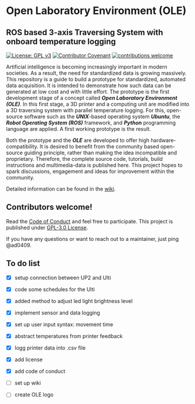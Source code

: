 # Open Laboratory Environment (OLE)

## ROS based 3-axis Traversing System with onboard temperature logging


[![License: GPL v3](https://img.shields.io/badge/License-GPLv3-blue.svg)](https://www.gnu.org/licenses/gpl-3.0) [![Contributor Covenant](https://img.shields.io/badge/Contributor%20Covenant-2.1-4baaaa.svg)](code_of_conduct.md) [![contributions welcome](https://img.shields.io/badge/contributions-welcome-brightgreen.svg?style=flat)](https://github.com/dwyl/esta/issues) 

Artificial intelligence is becoming increasingly important in modern societies. As a result, the need for standardized data is growing massively. This repository is a guide to build a prototype for standardized, automated data acquisition. It is intended to demonstrate how such data can be generated at low cost and with little effort. The prototype is the first development stage of a concept called <b><i>Open Laboratory Environment (OLE)</i></b>. In this first stage, a 3D printer and a computing unit are modified into a 3D traversing system with parallel temperature logging. For this, open-source software such as the <b><i>UNIX</i></b>-based operating system <b><i>Ubuntu</i></b>, the <b><i>Robot Operating System (ROS)</i></b> framework, and <b><i>Python</i></b> programming language are applied. A first working prototype is the result. 


Both the prototype and the <b><i>OLE</i></b> are developed to offer high hardware-compatibility. It is desired to benefit from the community based open-source guiding principle, rather than making the idea incompatible and proprietary. Therefore, the complete source code, tutorials, build instructions and multimedia-data is published here. This project hopes to spark discussions, engagement and ideas for improvement within the community.

Detailed information can be found in the [wiki](https://github.com/ad0409/open-laboratory-environment/wiki).

## Contributors welcome!

Read the [Code of Conduct](https://github.com/ad0409/open-laboratory-environment/blob/main/code_of_conduct.md) and feel free to participate. This project is published under [GPL-3.0 License](https://github.com/ad0409/open-laboratory-environment/blob/main/LICENSE).

If you have any questions or want to reach out to a maintainer, just ping @ad0409.


## To do list
- [x] setup connection between UP2 and Ulti
- [x] code some schedules for the Ulti
- [x] added method to adjust led light brightness level
- [x] implement sensor and data logging
- [x] set up user input syntax: movement time
- [x] abstract temperatures from printer feedback
- [x] logg printer data into .csv file
- [x] add license
- [x] add code of conduct
- [ ] set up wiki
- [ ] create OLE logo



<!-- 

<p align="justify">
Artificial intelligence is becoming increasingly important in modern societies. As a result, the need for standardized data is growing massively. This repository is a guide to build a prototype for standardized, automated data acquisition. It is intended to demonstrate how such data can be generated at low cost and with little effort. The prototype is the first development stage of a concept called <b><i>Open Laboratory Environment (OLE)</i></b>. In this first stage, a 3D printer and a computing unit are modified into a 3D traversing system with parallel temperature logging. For this, open-source software such as the <b><i>UNIX</i></b>-based operating system <b><i>Ubuntu</i></b>, the <b><i>Robot Operating System (ROS)</i></b> framework, and <b><i>Python</i></b> programming language are applied. A first working prototype is the result. 


Both the prototype and the <b><i>OLE</i></b> are developed to offer high hardware-compatibility. It is desired to benefit from the community based open-source guiding principle, rather than making the idea incompatible and proprietary. Therefore, the complete source code, tutorials, build instructions and multimedia-data is publish
ed here. This project hopes to spark discussions, engagement and ideas for improvement within the community.
</p>


## Basic requirements
Here you find information about the Setup for the project. Used Hard- and Software is listed below. For detailed implementation info have a look at (link1) and (link2).
### Hardware used
* [Up squared maker Board](https://up-board.org/upsquared/specifications/)
* [Ultimaker 2 Extended 3d printer](https://ultimaker.com/) 

### Software used
* [Latest Ubuntu Desktop](https://ubuntu.com/download/desktop)
* [Python programming language](https://www.python.org/)
  * Several libraries
* [Robot operation system (ROS)](https://www.ros.org/)


### Ubuntu 20.04
Here you find information about setting up the software.
Latest Linux distribution Ubuntu 20.04 (Focal Fossa) was installed on Up squared as described [here](https://github.com/up-board/up-community/wiki/Ubuntu_20.04#install-ubuntu-for-up-up-squared-up-core-up-core-plus-up-xtreme-and-up-squared-pro). Latest desktop version was [installed](https://github.com/up-board/up-community/wiki/Ubuntu_20.04#install-ubuntu-for-up-up-squared-up-core-up-core-plus-up-xtreme-and-up-squared-pro) after downloading it from the Ubuntu page. 

Before installing new software always keep your system up to date with:
```
sudo apt upgrade
sudo apt update
```


### Robot Operation System (ROS)
ROS noetic was installed on Ubuntu core like [here](http://wiki.ros.org/noetic/Installation/Ubuntu).

### Pycharm community
Latest version of open source IDE [Pycharm Community](https://www.jetbrains.com) was installed.

[Markdown](https://docs.github.com/en/github/writing-on-github/getting-started-with-writing-and-formatting-on-github/basic-writing-and-formatting-syntax)

-->

